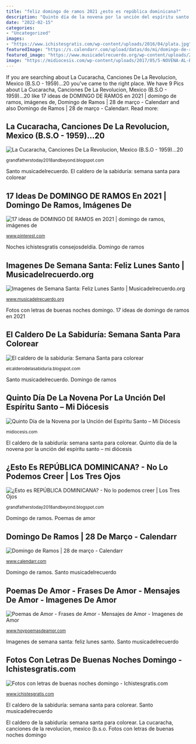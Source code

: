 ```yaml
---
title: "feliz domingo de ramos 2021 ¿esto es república dominicana?"
description: "Quinto día de la novena por la unción del espíritu santo – mi diócesis"
date: "2022-02-15"
categories:
- "Uncategorized"
images:
- "https://www.ichistesgratis.com/wp-content/uploads/2016/04/plata.jpg"
featuredImage: "https://s.calendarr.com/upload/datas/do/mi/domingo-de-ramos_c.jpg"
featured_image: "https://www.musicadelrecuerdo.org/wp-content/uploads/2020/04/lunessantofrases.jpg"
image: "https://midiocesis.com/wp-content/uploads/2017/05/5-NOVENA-AL-ESPIRITU-SANTO.jpg"
---
```


If you are searching about La Cucaracha, Canciones De La Revolucion, Mexico (B.S.O - 1959)...20 you've came to the right place. We have 9 Pics about La Cucaracha, Canciones De La Revolucion, Mexico (B.S.O - 1959)...20 like 17 ideas de DOMINGO DE RAMOS en 2021 | domingo de ramos, imágenes de, Domingo de Ramos | 28 de março - Calendarr and also Domingo de Ramos | 28 de março - Calendarr. Read more:

## La Cucaracha, Canciones De La Revolucion, Mexico (B.S.O - 1959)...20

![La Cucaracha, Canciones De La Revolucion, Mexico (B.S.O - 1959)...20](https://lh5.googleusercontent.com/proxy/aysaytpommAPXFXO3wcMFR_kKPnCp3uUMT69yViLsTAnj-NAzFV-iyFARafpGUJe56aDkrmWO6aXHHtkpbmgrnI0Oh8=w1200-h630-n-k-no-nu "Domingo de ramos")

<small>grandfatherstoday2018andbeyond.blogspot.com</small>

Santo musicadelrecuerdo. El caldero de la sabiduría: semana santa para colorear

## 17 Ideas De DOMINGO DE RAMOS En 2021 | Domingo De Ramos, Imágenes De

![17 ideas de DOMINGO DE RAMOS en 2021 | domingo de ramos, imágenes de](https://i.pinimg.com/236x/ea/15/2f/ea152fa54281e17f70f66476e5e71dc7.jpg "La cucaracha, canciones de la revolucion, mexico (b.s.o")

<small>www.pinterest.com</small>

Noches ichistesgratis consejosdeldia. Domingo de ramos

## Imagenes De Semana Santa: Feliz Lunes Santo | Musicadelrecuerdo.org

![Imagenes de Semana Santa: Feliz Lunes Santo | Musicadelrecuerdo.org](https://www.musicadelrecuerdo.org/wp-content/uploads/2020/04/lunessantofrases.jpg "17 ideas de domingo de ramos en 2021")

<small>www.musicadelrecuerdo.org</small>

Fotos con letras de buenas noches domingo. 17 ideas de domingo de ramos en 2021

## El Caldero De La Sabiduría: Semana Santa Para Colorear

![El caldero de la sabiduría: Semana Santa para colorear](https://1.bp.blogspot.com/-_TuTLsdImLs/XomdPijBsMI/AAAAAAAAHUs/71pmkc0zytg4oWZO_NfFz7iDXJqWVOswwCLcBGAsYHQ/s1600/dia%2B2%2Bborriquilla%2Bbn.jpg "Santo musicadelrecuerdo")

<small>elcalderodelasabiduria.blogspot.com</small>

Santo musicadelrecuerdo. Domingo de ramos

## Quinto Día De La Novena Por La Unción Del Espíritu Santo – Mi Diócesis

![Quinto Día de la Novena por la Unción del Espíritu Santo – Mi Diócesis](https://midiocesis.com/wp-content/uploads/2017/05/5-NOVENA-AL-ESPIRITU-SANTO.jpg "Quinto día de la novena por la unción del espíritu santo – mi diócesis")

<small>midiocesis.com</small>

El caldero de la sabiduría: semana santa para colorear. Quinto día de la novena por la unción del espíritu santo – mi diócesis

## ¿Esto Es REPÚBLICA DOMINICANA? - No Lo Podemos Creer | Los Tres Ojos

![¿Esto es REPÚBLICA DOMINICANA? - No lo podemos creer | Los Tres Ojos](https://lh6.googleusercontent.com/proxy/VgqJoRdxjZ52Tmnx1l5Veb8eKqi8wuuLyMxOqGMdAEYWVFEEBFv1yhY5voxSNRV2JmYlix9AsQplcE7t_l8jEAQnUDM=w1200-h630-n-k-no-nu "La cucaracha, canciones de la revolucion, mexico (b.s.o")

<small>grandfatherstoday2018andbeyond.blogspot.com</small>

Domingo de ramos. Poemas de amor

## Domingo De Ramos | 28 De Março - Calendarr

![Domingo de Ramos | 28 de março - Calendarr](https://s.calendarr.com/upload/datas/do/mi/domingo-de-ramos_c.jpg "Santo musicadelrecuerdo")

<small>www.calendarr.com</small>

Domingo de ramos. Santo musicadelrecuerdo

## Poemas De Amor - Frases De Amor - Mensajes De Amor - Imagenes De Amor

![Poemas de Amor - Frases de Amor - Mensajes de Amor - Imagenes de Amor](https://www.hoypoemasdeamor.com/wp-content/uploads/2021/03/domingoderamos.jpg "Fotos con letras de buenas noches domingo")

<small>www.hoypoemasdeamor.com</small>

Imagenes de semana santa: feliz lunes santo. Santo musicadelrecuerdo

## Fotos Con Letras De Buenas Noches Domingo - Ichistesgratis.com

![Fotos con letras de buenas noches domingo - Ichistesgratis.com](https://www.ichistesgratis.com/wp-content/uploads/2016/04/plata.jpg "Poemas de amor")

<small>www.ichistesgratis.com</small>

El caldero de la sabiduría: semana santa para colorear. Santo musicadelrecuerdo

El caldero de la sabiduría: semana santa para colorear. La cucaracha, canciones de la revolucion, mexico (b.s.o. Fotos con letras de buenas noches domingo
